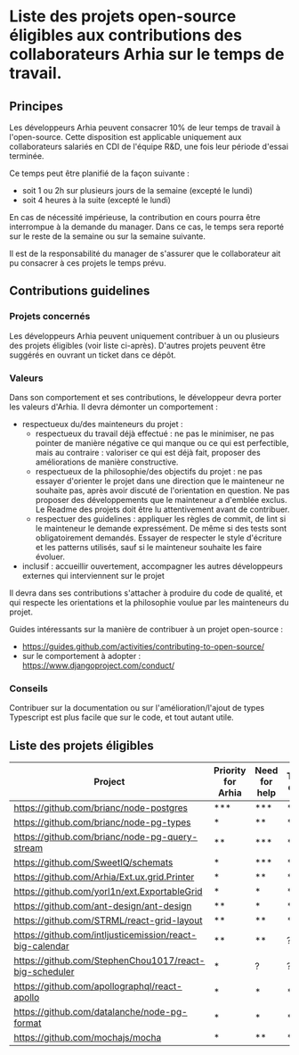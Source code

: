 # Liste des projets open-source éligibles aux contributions des collaborateurs Arhia sur le temps de travail.

## Principes

Les développeurs Arhia peuvent consacrer 10% de leur temps de travail à l'open-source.
Cette disposition est applicable uniquement aux collaborateurs salariés en CDI de l'équipe R&D, une fois leur période d'essai terminée.

Ce temps peut être planifié de la façon suivante :
- soit 1 ou 2h sur plusieurs jours de la semaine (excepté le lundi)
- soit 4 heures à la suite (excepté le lundi)

En cas de nécessité impérieuse, la contribution en cours pourra être interrompue à la demande du manager.
Dans ce cas, le temps sera reporté sur le reste de la semaine ou sur la semaine suivante.

Il est de la responsabilité du manager de s'assurer que le collaborateur ait pu consacrer à ces projets le temps prévu.

## Contributions guidelines

### Projets concernés

Les développeurs Arhia peuvent uniquement contribuer à un ou plusieurs des projets éligibles (voir liste ci-après).
D'autres projets peuvent être suggérés en ouvrant un ticket dans ce dépôt.

### Valeurs

Dans son comportement et ses contributions, le développeur devra porter les valeurs d'Arhia.
Il devra démonter un comportement : 
- respectueux du/des mainteneurs du projet :
    - respectueux du travail déjà effectué : ne pas le minimiser, ne pas pointer de manière négative ce qui manque ou ce qui est perfectible, mais au contraire : valoriser ce qui est déjà fait, proposer des améliorations de manière constructive.
    - respectueux de la philosophie/des objectifs du projet : ne pas essayer d'orienter le projet dans une direction que le mainteneur ne souhaite pas, après avoir discuté de l'orientation en question. Ne pas proposer des développements que le mainteneur a d'emblée exclus. Le Readme des projets doit être lu attentivement avant de contribuer.
    - respectuer des guidelines : appliquer les règles de commit, de lint si le mainteneur le demande expressément. De même si des tests sont obligatoirement demandés. Essayer de respecter le style d'écriture et les patterns utilisés, sauf si le mainteneur souhaite les faire évoluer.
- inclusif : accueillir ouvertement, accompagner les autres développeurs externes qui interviennent sur le projet

Il devra dans ses contributions s'attacher à produire du code de qualité, et qui respecte les orientations et la philosophie voulue par les mainteneurs du projet.

Guides intéressants sur la manière de contribuer à un projet open-source :
- https://guides.github.com/activities/contributing-to-open-source/
- sur le comportement à adopter : https://www.djangoproject.com/conduct/

### Conseils

Contribuer sur la documentation ou sur l'amélioration/l'ajout de types Typescript est plus facile que sur le code, et tout autant utile.

## Liste des projets éligibles

| Project | Priority for Arhia | Need for help | Technical difficulty |
| ------------- | ------------- | ------------- | ------------- |
| https://github.com/brianc/node-postgres | *** | *** | *** |
| https://github.com/brianc/node-pg-types | * | ** | * |
| https://github.com/brianc/node-pg-query-stream | ** | *** | ** |
| https://github.com/SweetIQ/schemats | * | *** | * |
| https://github.com/Arhia/Ext.ux.grid.Printer | * | ** | * |
| https://github.com/yorl1n/ext.ExportableGrid | * | * | * |
| https://github.com/ant-design/ant-design | ** | * | ** |
| https://github.com/STRML/react-grid-layout | ** | ** | *** |
| https://github.com/intljusticemission/react-big-calendar | ** | ** | ? |
| https://github.com/StephenChou1017/react-big-scheduler | * | ? | ? |
| https://github.com/apollographql/react-apollo | * | * | *** |
| https://github.com/datalanche/node-pg-format | * | * | * |
| https://github.com/mochajs/mocha | * | ** | ** |


